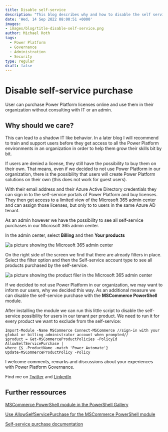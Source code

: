 ```yaml
---
title: Disable self-service
description: "This blog describes why and how to disable the self service features for Power Platform in your tenant"
date: 'Wed, 14 Sep 2022 08:00:51 +0000'
images: 
- images/blog/title-disable-self-service.png
author: Michael Roth
tags:
  - Power Platform
  - Governance
  - Administration
  - Security
type: regular
draft: false
---
```


# Disable self-service purchase

User can purchase Power Platform licenses online and use them in their organization without consulting with IT or an admin.

## Why should we care?

This can lead to a shadow IT like behavior. In a later blog I will recommend to train and support users before they get access to all the Power Platform environments in an organization in order to help them grow their skills bit by bit.

If users are denied a license, they still have the possibility to buy them on their own. That means, even if we decided to not use Power Platform in our organization, there is the possibility that users will create Power Platform solutions on their own (this does not work for guest users).

With their email address and their Azure Active Directory credentials they can sign in to the self-service portals of Power Platform and buy licenses. They then get access to a limited view of the Microsoft 365 admin center and can assign those licenses, but only to to users in the same Azure AD tenant.

As an admin however we have the possibility to see all self-service purchases in our Microsoft 365 admin center.

In the admin center, select **Billing** and then **Your products**

![a picture showing the Microsoft 365 admin center](/images/Self-service_1.png)

On the right side of the screen we find that there are already filters in place. Select the filter option and then the Self-service account type to see all products purchased by the self-service.

![a picture showing the product filer in the Microsoft 365 admin center](/images/Self-service_2.png)

If we decided to not use Power Platform in our organization, we may want to inform our users, why we decided this way. As an additional measure we can disable the self-service purchase with the **MSCommerce PowerShell** module.

After installing the module we can run this little script to disable the self-service possibility for users in our tenant per product. We need to run it for every product we want to exclude from the self-service:

```
Import-Module -Name MSCommerce Connect-MSCommerce //sign-in with your global or billing administrator account when prompted//
$product = Get-MSCommerceProductPolicies -PolicyId AllowSelfServicePurchase |
where {$_.ProductName -match 'Power Automate'}
Update-MSCommerceProductPolicy -Policy
```

I welcome comments, remarks and discussions about your experiences with Power Platform Governance.

Find me on [Twitter](https://twitter.com/MichaelRoth42) and [LinkedIn](https://www.linkedin.com/in/michael-roth-handsomeguy/)

## Further ressources

[MSCommerce PowerShell module in the PowerShell Gallery](https://www.powershellgallery.com/packages/MSCommerce/1.7)

[Use AllowSelfServicePurchase for the MSCommerce PowerShell module](https://docs.microsoft.com/microsoft-365/commerce/subscriptions/allowselfservicepurchase-powershell?view=o365-worldwide)

[Self-service purchase documentation](https://docs.microsoft.com/microsoft-365/commerce/subscriptions/allowselfservicepurchase-powershell?view=o365-worldwide)
